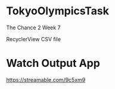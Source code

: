 # TokyoOlympicsTask
The Chance 2 Week 7

RecyclerView CSV file

# Watch Output App
https://streamable.com/9c5xm9
